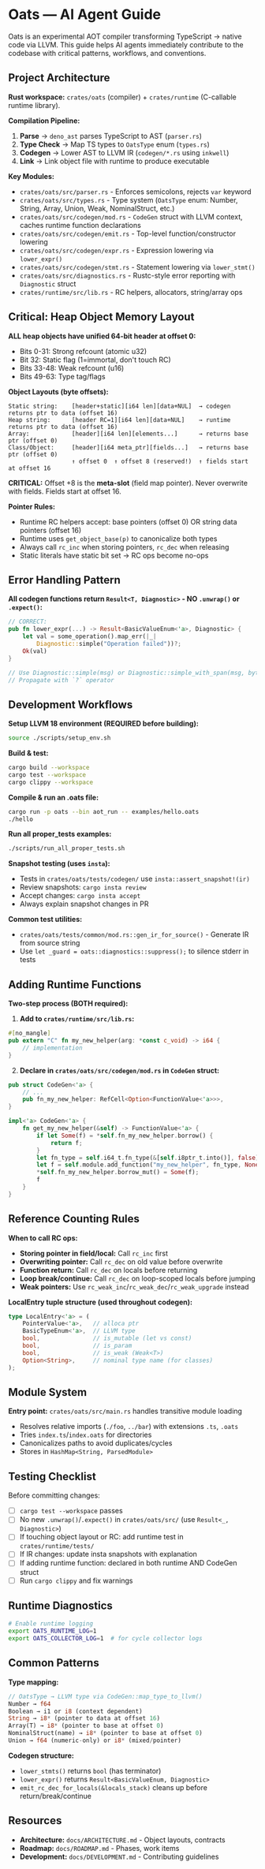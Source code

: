 # Oats — AI Agent Guide

Oats is an experimental AOT compiler transforming TypeScript → native code via LLVM. This guide helps AI agents immediately contribute to the codebase with critical patterns, workflows, and conventions.

## Project Architecture

**Rust workspace:** `crates/oats` (compiler) + `crates/runtime` (C-callable runtime library).

**Compilation Pipeline:**
1. **Parse** → `deno_ast` parses TypeScript to AST (`parser.rs`)
2. **Type Check** → Map TS types to `OatsType` enum (`types.rs`)
3. **Codegen** → Lower AST to LLVM IR (`codegen/*.rs` using `inkwell`)
4. **Link** → Link object file with runtime to produce executable

**Key Modules:**
- `crates/oats/src/parser.rs` - Enforces semicolons, rejects `var` keyword
- `crates/oats/src/types.rs` - Type system (`OatsType` enum: Number, String, Array, Union, Weak, NominalStruct, etc.)
- `crates/oats/src/codegen/mod.rs` - `CodeGen` struct with LLVM context, caches runtime function declarations
- `crates/oats/src/codegen/emit.rs` - Top-level function/constructor lowering
- `crates/oats/src/codegen/expr.rs` - Expression lowering via `lower_expr()`
- `crates/oats/src/codegen/stmt.rs` - Statement lowering via `lower_stmt()`
- `crates/oats/src/diagnostics.rs` - Rustc-style error reporting with `Diagnostic` struct
- `crates/runtime/src/lib.rs` - RC helpers, allocators, string/array ops

## Critical: Heap Object Memory Layout

**ALL heap objects have unified 64-bit header at offset 0:**
- Bits 0-31: Strong refcount (atomic u32)
- Bit 32: Static flag (1=immortal, don't touch RC)
- Bits 33-48: Weak refcount (u16)
- Bits 49-63: Type tag/flags

**Object Layouts (byte offsets):**
```
Static string:    [header+static][i64 len][data+NUL]  → codegen returns ptr to data (offset 16)
Heap string:      [header RC=1][i64 len][data+NUL]    → runtime returns ptr to data (offset 16)
Array:            [header][i64 len][elements...]      → returns base ptr (offset 0)
Class/Object:     [header][i64 meta_ptr][fields...]   → returns base ptr (offset 0)
                  ↑ offset 0  ↑ offset 8 (reserved!)  ↑ fields start at offset 16
```

**CRITICAL:** Offset +8 is the **meta-slot** (field map pointer). Never overwrite with fields. Fields start at offset 16.

**Pointer Rules:**
- Runtime RC helpers accept: base pointers (offset 0) OR string data pointers (offset 16)
- Runtime uses `get_object_base(p)` to canonicalize both types
- Always call `rc_inc` when storing pointers, `rc_dec` when releasing
- Static literals have static bit set → RC ops become no-ops

## Error Handling Pattern

**All codegen functions return `Result<T, Diagnostic>` - NO `.unwrap()` or `.expect()`:**
```rust
// CORRECT:
pub fn lower_expr(...) -> Result<BasicValueEnum<'a>, Diagnostic> {
    let val = some_operation().map_err(|_| 
        Diagnostic::simple("Operation failed"))?;
    Ok(val)
}

// Use Diagnostic::simple(msg) or Diagnostic::simple_with_span(msg, byte_offset)
// Propagate with `?` operator
```

## Development Workflows

**Setup LLVM 18 environment (REQUIRED before building):**
```bash
source ./scripts/setup_env.sh
```

**Build & test:**
```bash
cargo build --workspace
cargo test --workspace
cargo clippy --workspace
```

**Compile & run an .oats file:**
```bash
cargo run -p oats --bin aot_run -- examples/hello.oats
./hello
```

**Run all proper_tests examples:**
```bash
./scripts/run_all_proper_tests.sh
```

**Snapshot testing (uses `insta`):**
- Tests in `crates/oats/tests/codegen/` use `insta::assert_snapshot!(ir)`
- Review snapshots: `cargo insta review`
- Accept changes: `cargo insta accept`
- Always explain snapshot changes in PR

**Common test utilities:**
- `crates/oats/tests/common/mod.rs::gen_ir_for_source()` - Generate IR from source string
- Use `let _guard = oats::diagnostics::suppress();` to silence stderr in tests

## Adding Runtime Functions

**Two-step process (BOTH required):**

1. **Add to `crates/runtime/src/lib.rs`:**
```rust
#[no_mangle]
pub extern "C" fn my_new_helper(arg: *const c_void) -> i64 {
    // implementation
}
```

2. **Declare in `crates/oats/src/codegen/mod.rs` in `CodeGen` struct:**
```rust
pub struct CodeGen<'a> {
    // ...
    pub fn_my_new_helper: RefCell<Option<FunctionValue<'a>>>,
}

impl<'a> CodeGen<'a> {
    fn get_my_new_helper(&self) -> FunctionValue<'a> {
        if let Some(f) = *self.fn_my_new_helper.borrow() {
            return f;
        }
        let fn_type = self.i64_t.fn_type(&[self.i8ptr_t.into()], false);
        let f = self.module.add_function("my_new_helper", fn_type, None);
        *self.fn_my_new_helper.borrow_mut() = Some(f);
        f
    }
}
```

## Reference Counting Rules

**When to call RC ops:**
- **Storing pointer in field/local:** Call `rc_inc` first
- **Overwriting pointer:** Call `rc_dec` on old value before overwrite
- **Function return:** Call `rc_dec` on locals before returning
- **Loop break/continue:** Call `rc_dec` on loop-scoped locals before jumping
- **Weak pointers:** Use `rc_weak_inc`/`rc_weak_dec`/`rc_weak_upgrade` instead

**LocalEntry tuple structure (used throughout codegen):**
```rust
type LocalEntry<'a> = (
    PointerValue<'a>,   // alloca ptr
    BasicTypeEnum<'a>,  // LLVM type
    bool,               // is_mutable (let vs const)
    bool,               // is_param
    bool,               // is_weak (Weak<T>)
    Option<String>,     // nominal type name (for classes)
);
```

## Module System

**Entry point:** `crates/oats/src/main.rs` handles transitive module loading
- Resolves relative imports (`./foo`, `../bar`) with extensions `.ts`, `.oats`
- Tries `index.ts`/`index.oats` for directories
- Canonicalizes paths to avoid duplicates/cycles
- Stores in `HashMap<String, ParsedModule>`

## Testing Checklist

Before committing changes:
- [ ] `cargo test --workspace` passes
- [ ] No new `.unwrap()`/`.expect()` in `crates/oats/src/` (use `Result<_, Diagnostic>`)
- [ ] If touching object layout or RC: add runtime test in `crates/runtime/tests/`
- [ ] If IR changes: update insta snapshots with explanation
- [ ] If adding runtime function: declared in both runtime AND CodeGen struct
- [ ] Run `cargo clippy` and fix warnings

## Runtime Diagnostics

```bash
# Enable runtime logging
export OATS_RUNTIME_LOG=1
export OATS_COLLECTOR_LOG=1  # for cycle collector logs
```

## Common Patterns

**Type mapping:**
```rust
// OatsType → LLVM type via CodeGen::map_type_to_llvm()
Number → f64
Boolean → i1 or i8 (context dependent)
String → i8* (pointer to data at offset 16)
Array(T) → i8* (pointer to base at offset 0)
NominalStruct(name) → i8* (pointer to base at offset 0)
Union → f64 (numeric-only) or i8* (mixed/pointer)
```

**Codegen structure:**
- `lower_stmts()` returns `bool` (has terminator)
- `lower_expr()` returns `Result<BasicValueEnum, Diagnostic>`
- `emit_rc_dec_for_locals(&locals_stack)` cleans up before return/break/continue

## Resources

- **Architecture:** `docs/ARCHITECTURE.md` - Object layouts, contracts
- **Roadmap:** `docs/ROADMAP.md` - Phases, work items
- **Development:** `docs/DEVELOPMENT.md` - Contributing guidelines